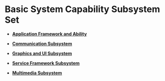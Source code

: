 # Basic System Capability Subsystem Set<a name="EN-US_TOPIC_0000001055358058"></a>

-   **[Application Framework and Ability](application-framework-and-ability.md)**  

-   **[Communication Subsystem](communication-subsystem.md)**  

-   **[Graphics and UI Subsystem](graphics-and-ui-subsystem.md)**  

-   **[Service Framework Subsystem](service-framework-subsystem.md)**  

-   **[Multimedia Subsystem](multimedia-subsystem.md)**  


